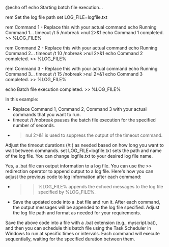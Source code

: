 @echo off
echo Starting batch file execution...

rem Set the log file path
set LOG_FILE=logfile.txt

rem Command 1 - Replace this with your actual command
echo Running Command 1...
timeout /t 5 /nobreak >nul 2>&1
echo Command 1 completed. >> %LOG_FILE%

rem Command 2 - Replace this with your actual command
echo Running Command 2...
timeout /t 10 /nobreak >nul 2>&1
echo Command 2 completed. >> %LOG_FILE%

rem Command 3 - Replace this with your actual command
echo Running Command 3...
timeout /t 15 /nobreak >nul 2>&1
echo Command 3 completed. >> %LOG_FILE%

echo Batch file execution completed. >> %LOG_FILE%

In this example:

- Replace Command 1, Command 2, Command 3 with your actual commands that you want to run.
- timeout /t <seconds> /nobreak pauses the batch file execution for the specified number of seconds.
- >nul 2>&1 is used to suppress the output of the timeout command.

Adjust the timeout durations (/t <seconds>) as needed based on how long you want to wait between commands.
set LOG_FILE=logfile.txt sets the path and name of the log file. You can change logfile.txt to your desired log file name.

Yes, a .bat file can output information to a log file. You can use the >> redirection operator to append output to a log file. Here's how you can adjust the previous code to log information after each command:

- >> %LOG_FILE% appends the echoed messages to the log file specified by %LOG_FILE%.
- Save the updated code into a .bat file and run it. After each command, the output messages will be appended to the log file specified. Adjust the log file path and format as needed for your requirements.

Save the above code into a file with a .bat extension (e.g., myscript.bat), and then you can schedule this batch file using the Task Scheduler in Windows to run at specific times or intervals. Each command will execute sequentially, waiting for the specified duration between them.